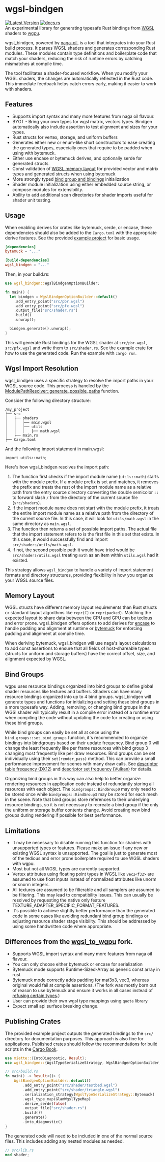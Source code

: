 # wgsl-bindgen
[![Latest Version](https://img.shields.io/crates/v/wgsl_bindgen.svg)](https://crates.io/crates/wgsl_bindgen) [![docs.rs](https://docs.rs/wgsl_bindgen/badge.svg)](https://docs.rs/wgsl_bindgen)  
An experimental library for generating typesafe Rust bindings from [WGSL](https://www.w3.org/TR/WGSL/) shaders to [wgpu](https://github.com/gfx-rs/wgpu).

wgsl_bindgen, powered by [naga-oil](https://github.com/bevyengine/naga_oil), is a tool that integrates into your Rust build process. It parses WGSL shaders and generates corresponding Rust modules. These modules contain type definitions and boilerplate code that match your shaders, reducing the risk of runtime errors by catching mismatches at compile time.

The tool facilitates a shader-focused workflow. When you modify your WGSL shaders, the changes are automatically reflected in the Rust code. This immediate feedback helps catch errors early, making it easier to work with shaders.

## Features
- Supports import syntax and many more features from naga oil flavour.
- BYOT - Bring your own types for wgsl matrix, vectors types. Bindgen automatically also include assertion to test alignment and sizes for your types.
- Rust structs for vertex, storage, and uniform buffers
- Generates either new or enum-like short constructors to ease creating the generated types, especially ones that require to be padded when using with bytemuck.
- Either use encase or bytemuck derives, and optionally serde for generated structs.
- Const validation of [WGSL memory layout](#memory-layout) for provided vector and matrix types and generated structs when using bytemuck
- More strongly typed [bind group and bindings](#bind-groups) initialization
- Shader module initialization using either embedded source string, or compose modules for extensibility.
- Ability to add additional scan directories for shader imports useful for shader unit testing.

## Usage
When enabling derives for crates like bytemuck, serde, or encase, these dependencies should also be added to the `Cargo.toml` with the appropriate derive features. See the provided [example project](https://github.com/Swoorup/wgsl-bindgen/tree/main/example) for basic usage.

```toml
[dependencies]
bytemuck = "..."

[build-dependencies]
wgsl_bindgen = "..."
```

Then, in your build.rs:

```rust
use wgsl_bindgen::WgslBindgenOptionBuilder;

fn main() {
  let bindgen = WgslBindgenOptionBuilder::default()
    .add_entry_point("src/pbr.wgsl")
    .add_entry_point("src/pfx.wgsl")
    .output_file("src/shader.rs")
    .build()
    .unwrap();

  bindgen.generate().unwrap();
}
```

This will generate Rust bindings for the WGSL shader at `src/pbr.wgsl`, `src/pfx.wgsl` and write them to `src/shader.rs`.
See the example crate for how to use the generated code. Run the example with `cargo run`.

## Wgsl Import Resolution

wgsl_bindgen uses a specific strategy to resolve the import paths in your WGSL source code. This process is handled by the [ModulePathResolver::generate_possible_paths](https://github.com/Swoorup/wgsl-bindgen/blob/3e581089e21b245bd85feecdc94f3f1d9310aacc/wgsl_bindgen/src/bevy_util/module_path_resolver.rs#L32) function.

Consider the following directory structure:

```
/my_project
├── src
│   ├── shaders
│   │   ├── main.wgsl
│   │   ├── utils
│   │   │   ├── math.wgsl
│   ├── main.rs
├── Cargo.toml
```

And the following import statement in main.wgsl:

```
import utils::math;
```

Here's how wgsl_bindgen resolves the import path:

1. The function first checks if the import module name (`utils::math`) starts with the module prefix. If a module prefix is set and matches, it removes the prefix and treats the rest of the import module name as a relative path from the entry source directory converting the double semicolor `::` to forward slash `/` from the directory of the current source file (`src/shaders`).
2. If the import module name does not start with the module prefix, it treats the entire import module name as a relative path from the directory of the current source file. In this case, it will look for `utils/math.wgsl` in the same directory as `main.wgsl`.
3. The function then returns a set of possible import paths. The actual file that the import statement refers to is the first file in this set that exists. In this case, it would successfully find and import `src/shaders/utils/math.wgsl`. 
2. If not, the second possible path it would have tried would be `src/shaders/utils.wgsl` treating `math` as an item within `utils.wgsl` had it existed.

This strategy allows `wgsl_bindgen` to handle a variety of import statement formats and directory structures, providing flexibility in how you organize your WGSL source files.

## Memory Layout
WGSL structs have different memory layout requirements than Rust structs or standard layout algorithms like `repr(C)` or `repr(packed)`. Matching the expected layout to share data between the CPU and GPU can be tedious and error prone. wgsl_bindgen offers options to add derives for [encase](https://crates.io/crates/encase) to handle padding and alignment at runtime or [bytemuck](https://crates.io/crates/bytemuck) for enforcing padding and alignment at compile time. 

When deriving bytemuck, wgsl_bindgen will use naga's layout calculations to add const assertions to ensure that all fields of host-shareable types (structs for uniform and storage buffers) have the correct offset, size, and alignment expected by WGSL. 

## Bind Groups
wgpu uses resource bindings organized into bind groups to define global shader resources like textures and buffers. Shaders can have many resource bindings organized into up to 4 bind groups. wgsl_bindgen will generate types and functions for initializing and setting these bind groups in a more typesafe way. Adding, removing, or changing bind groups in the WGSl shader will typically result in a compile error instead of a runtime error when compiling the code without updating the code for creating or using these bind groups.

While bind groups can easily be set all at once using the `bind_groups::set_bind_groups` function, it's recommended to organize bindings into bindgroups based on their update frequency. Bind group 0 will change the least frequently like per frame resources with bind group 3 changing most frequently like per draw resources. Bind groups can be set individually using their `set(render_pass)` method. This can provide a small performance improvement for scenes with many draw calls. See [descriptor table frequency (DX12)](https://learn.microsoft.com/en-us/windows/win32/direct3d12/advanced-use-of-descriptor-tables#changing-descriptor-table-entries-between-rendering-calls) and [descriptor set frequency (Vulkan)](https://vkguide.dev/docs/chapter-4/descriptors/#mental-model) for details.

Organizing bind groups in this way can also help to better organize rendering resources in application code instead of redundantly storing all resources with each object. The `bindgroups::BindGroup0` may only need to be stored once while `bindgroups::BindGroup3` may be stored for each mesh in the scene. Note that bind groups store references to their underlying resource bindings, so it is not necessary to recreate a bind group if the only the uniform or storage buffer contents change. Avoid creating new bind groups during rendering if possible for best performance.

## Limitations
- It may be necessary to disable running this function for shaders with unsupported types or features.
Please make an issue if any new or existing WGSL syntax is unsupported.
The goal is just to generate most of the tedious and error prone boilerplate required to use WGSL shaders with wgpu.
- Most but not all WGSL types are currently supported.
- Vertex attributes using floating point types in WGSL like `vec2<f32>` are assumed to use float inputs instead of normalized attributes like unorm or snorm integers.
- All textures are assumed to be filterable and all samplers are assumed to be filtering. This may lead to compatibility issues. This can usually be resolved by requesting the native only feature TEXTURE_ADAPTER_SPECIFIC_FORMAT_FEATURES.
- It's possible to achieve slightly better performance than the generated code in some cases like avoiding redundant bind group bindings or adjusting resource shader stage visibility. This should be addressed by using some handwritten code where appropriate.

## Differences from the [wgsl_to_wgpu](https://github.com/ScanMountGoat/wgsl_to_wgpu/) fork.
- Supports WGSL import syntax and many more features from naga oil flavour.
- You can only choose either bytemuck or encase for serialization
- Bytemuck mode supports Runtime-Sized-Array as generic const array in rust. 
- Bytemuck mode correctly adds padding for mat3x3, vec3, whereas original would fail at compile assertions. 
  (The fork was mostly born out of reason to use bytemuck and ensure it works in all cases instead of [refusing certain types](https://github.com/ScanMountGoat/wgsl_to_wgpu/pull/52).)
- User can provide their own wgsl type mappings using `quote` library
- Expect small api surface breaking change.

## Publishing Crates
The provided example project outputs the generated bindings to the `src/` directory for documentation purposes. 
This approach is also fine for applications. Published crates should follow the recommendations for build scripts in the [Cargo Book](https://doc.rust-lang.org/cargo/reference/build-scripts.html#case-study-code-generation).

```rust
use miette::{IntoDiagnostic, Result};
use wgsl_bindgen::{WgslTypeSerializeStrategy, WgslBindgenOptionBuilder, GlamWgslTypeMap};

// src/build.rs
fn main() -> Result<()> {
    WgslBindgenOptionBuilder::default()
        .add_entry_point("src/shader/testbed.wgsl")
        .add_entry_point("src/shader/triangle.wgsl")
        .serialization_strategy(WgslTypeSerializeStrategy::Bytemuck)
        .wgsl_type_map(GlamWgslTypeMap)
        .derive_serde(false)
        .output_file("src/shader.rs")
        .build()?
        .generate()
        .into_diagnostic()
}
```

The generated code will need to be included in one of the normal source files. This includes adding any nested modules as needed.

```rust
// src/lib.rs
mod shader;
```
